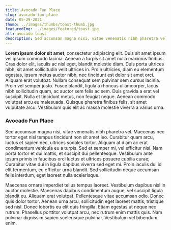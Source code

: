 ```yaml
---
title: Avocado Fun Place
slug: avocado-fun-place
date: 05-29-2021
thumb: ../images/thumbs/toast-thumb.jpg
featuredImg: ../images/featured/toast.jpg
alt: avocado toast
description: Sed accumsan magna nisi, vitae venenatis nibh pharetra vel. Maecenas nec tortor eget nisi tempus tincidunt non sit amet leo.
---
```


**Lorem ipsum dolor sit amet**, consectetur adipiscing elit. Duis sit amet ipsum vel ipsum commodo lacinia. Aenean a turpis sit amet nulla maximus finibus. Cras dolor elit, iaculis ac nisl eget, blandit molestie diam. Duis porta ultrices nibh, sit amet sollicitudin velit ultrices in. Proin ultricies, diam eu elementum egestas, ipsum metus auctor nibh, nec tincidunt est dolor sit amet orci. Aliquam erat volutpat. Nullam consequat sem pulvinar sem cursus lacinia. Proin vel semper justo. Fusce blandit, ligula a rhoncus ullamcorper, lacus nibh sollicitudin quam, ac auctor sem felis ac sem. Duis gravida a erat vel suscipit. Nulla et tincidunt metus, non feugiat neque. Aenean commodo volutpat arcu eu malesuada. Quisque pharetra finibus felis, sit amet vulputate arcu. Vestibulum quis elit ac massa molestie viverra a varius urna.

### Avocado Fun Place

Sed accumsan magna nisi, vitae venenatis nibh pharetra vel. Maecenas nec tortor eget nisi tempus tincidunt non sit amet leo. Curabitur quam arcu, luctus et sapien nec, ultrices sodales tortor. Aliquam at diam ac erat condimentum vehicula eu a turpis. Sed et semper mi, vel efficitur nisi. Nam porta tortor et dui mattis, et suscipit dui pellentesque. Vestibulum ante ipsum primis in faucibus orci luctus et ultrices posuere cubilia curae; Curabitur vitae dui in ligula dapibus viverra sed eget mi. Proin iaculis dui id elit fermentum, eu efficitur urna blandit. Sed sollicitudin neque accumsan felis interdum, eget laoreet nulla scelerisque.

Maecenas ornare imperdiet tellus tempus laoreet. Vestibulum dapibus nisl in auctor molestie. Maecenas dapibus condimentum augue, vel suscipit ligula blandit eu. Aliquam erat volutpat. Pellentesque vitae accumsan odio. Donec quis dolor tortor. Aenean urna arcu, sollicitudin eget laoreet mattis, tristique sed nisl. Donec lobortis eu elit quis fringilla. Etiam egestas ut neque nec rutrum. Phasellus porttitor volutpat arcu, nec rutrum enim mattis quis. Nam pulvinar dignissim sapien scelerisque pulvinar. Vestibulum vel bibendum enim.
